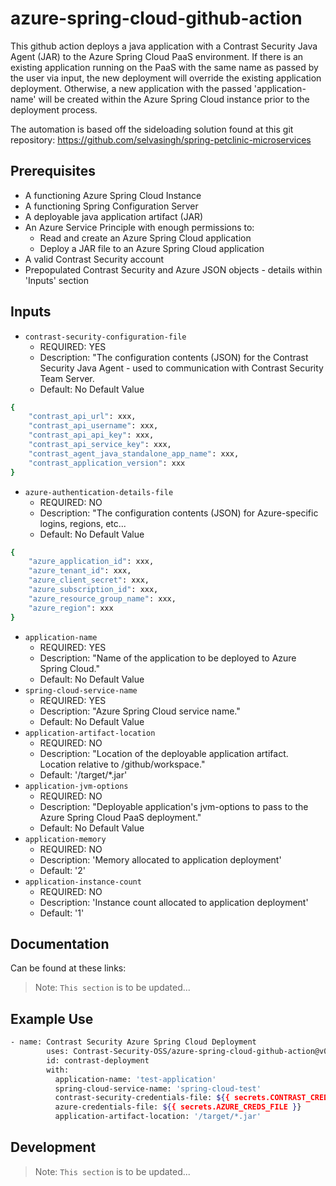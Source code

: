 # azure-spring-cloud-github-action

This github action deploys a java application with a Contrast Security Java Agent (JAR) to the Azure Spring Cloud PaaS environment.
If there is an existing application running on the PaaS with the same name as passed by the user via input, the new deployment will override the existing application deployment. Otherwise, a new application with the passed 'application-name' will be created within the Azure Spring Cloud instance prior to the deployment process.

The automation is based off the sideloading solution found at this git repository: https://github.com/selvasingh/spring-petclinic-microservices

## Prerequisites

- A functioning Azure Spring Cloud Instance
- A functioning Spring Configuration Server
- A deployable java application artifact (JAR)
- An Azure Service Principle with enough permissions to:
    - Read and create an Azure Spring Cloud application 
    - Deploy a JAR file to an Azure Spring Cloud application 
- A valid Contrast Security account
- Prepopulated Contrast Security and Azure JSON objects - details within 'Inputs' section

## Inputs
- `contrast-security-configuration-file`
  - REQUIRED: YES
  - Description: "The configuration contents (JSON) for the Contrast Security Java Agent - used to communication with Contrast Security Team Server. 
  - Default: No Default Value
```sh
{
    "contrast_api_url": xxx,
    "contrast_api_username": xxx,
    "contrast_api_api_key": xxx,
    "contrast_api_service_key": xxx,
    "contrast_agent_java_standalone_app_name": xxx,
    "contrast_application_version": xxx
}
```
- `azure-authentication-details-file`
  - REQUIRED: NO
  - Description: "The configuration contents (JSON) for Azure-specific logins, regions, etc...
  - Default: No Default Value
```sh
{
    "azure_application_id": xxx,
    "azure_tenant_id": xxx,
    "azure_client_secret": xxx,
    "azure_subscription_id": xxx,
    "azure_resource_group_name": xxx,
    "azure_region": xxx
}
```
- `application-name`
  - REQUIRED: YES
  - Description: "Name of the application to be deployed to Azure Spring Cloud."
  - Default: No Default Value
- `spring-cloud-service-name`
  - REQUIRED: YES
  - Description: "Azure Spring Cloud service name."
  - Default: No Default Value
- `application-artifact-location`
  - REQUIRED: NO
  - Description: "Location of the deployable application artifact. Location relative to /github/workspace."
  - Default: '/target/*.jar'
- `application-jvm-options`
  - REQUIRED: NO
  - Description: "Deployable application's jvm-options to pass to the Azure Spring Cloud PaaS deployment."
  - Default: No Default Value
- `application-memory`
  - REQUIRED: NO
  - Description: 'Memory allocated to application deployment'
  - Default: '2'
- `application-instance-count`
  - REQUIRED: NO
  - Description: 'Instance count allocated to application deployment'
  - Default: '1'  

## Documentation

Can be found at these links:

> Note: `This section` is to be updated...

## Example Use

```sh
- name: Contrast Security Azure Spring Cloud Deployment
        uses: Contrast-Security-OSS/azure-spring-cloud-github-action@v0.5
        id: contrast-deployment
        with:
          application-name: 'test-application'
          spring-cloud-service-name: 'spring-cloud-test'
          contrast-security-credentials-file: ${{ secrets.CONTRAST_CREDS_FILE }}
          azure-credentials-file: ${{ secrets.AZURE_CREDS_FILE }}
          application-artifact-location: '/target/*.jar'
```

## Development

> Note: `This section` is to be updated...
